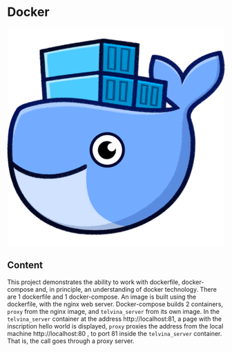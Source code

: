 # Docker

![png](./images/docker.png)

## Content

This project demonstrates the ability to work with dockerfile, docker-compose and, in principle, an understanding of docker technology. There are 1 dockerfile and 1 docker-compose. An image is built using the dockerfile, with the nginx web server. Docker-compose builds 2 containers, `proxy` from the nginx image, and `telvina_server` from its own image. In the `telvina_server` container at the address http://localhost:81, a page with the inscription hello world is displayed, `proxy` proxies the address from the local machine http://localhost:80 , to port 81 inside the `telvina_server` container. That is, the call goes through a proxy server.
